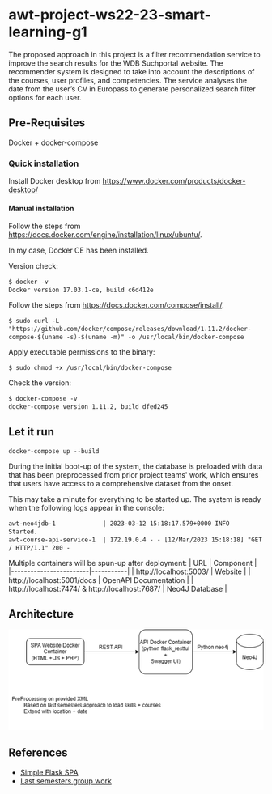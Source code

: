 # awt-project-ws22-23-smart-learning-g1

The proposed approach in this project is a filter recommendation service to improve the search results for the WDB Suchportal website. The recommender system is designed to take into account the descriptions of the courses, user profiles, and competencies. The service analyses the date from the user’s CV in Europass to generate personalized search filter options for each user.

## Pre-Requisites

Docker + docker-compose

### Quick installation

Install Docker desktop from https://www.docker.com/products/docker-desktop/

#### Manual installation

Follow the steps from https://docs.docker.com/engine/installation/linux/ubuntu/.

In my case, Docker CE has been installed.

Version check:

```shell
$ docker -v
Docker version 17.03.1-ce, build c6d412e
```

Follow the steps from https://docs.docker.com/compose/install/.

```shell
$ sudo curl -L "https://github.com/docker/compose/releases/download/1.11.2/docker-compose-$(uname -s)-$(uname -m)" -o /usr/local/bin/docker-compose
```

Apply executable permissions to the binary:

```shell
$ sudo chmod +x /usr/local/bin/docker-compose
```

Check the version:

```shell
$ docker-compose -v
docker-compose version 1.11.2, build dfed245
```

## Let it run

```shell
docker-compose up --build
```

During the initial boot-up of the system, the database is preloaded with data that has been preprocessed from prior project teams' work, which ensures that users have access to a comprehensive dataset from the onset.

This may take a minute for everything to be started up. The system is ready when the following logs appear in the console:

```
awt-neo4jdb-1             | 2023-03-12 15:18:17.579+0000 INFO  Started.
awt-course-api-service-1  | 172.19.0.4 - - [12/Mar/2023 15:18:18] "GET / HTTP/1.1" 200 -
```

Multiple containers will be spun-up after deployment:
| URL | Component |
|------------------------|-----------|
| http://localhost:5003/ | Website |
| http://localhost:5001/docs | OpenAPI Documentation |
| http://localhost:7474/ & http://localhost:7687/ | Neo4J Database |

## Architecture

![Architecture diagram](65497DEC-0C81-47AE-BC20-AB4BC67EC87A.png)

## References

- [Simple Flask SPA](https://www.bogotobogo.com/DevOps/Docker/Docker-Compose-FlaskREST-Service-Container-and-Apache-Container.php)
- [Last semesters group work](https://github.com/ingastrelnikova/awt-pj-ss22-learn-tech-2)
